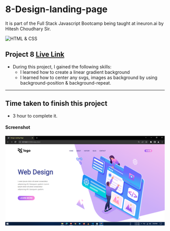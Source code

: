 # 8-Design-landing-page
It is part of the Full Stack Javascript Bootcamp being taught at ineuron.ai by Hitesh Choudhary Sir.

![HTML & CSS](https://img.shields.io/badge/Project1-HTML%26CSS-brightgreen)


## Project 8 [Live Link]()

-   During this project, I gained the following skills:
    -  I learned how to create a linear gradient background
    -  I learned how to center any svgs, images as background by using background-position & background-repeat. 
---

## Time taken to finish this project

-   3 hour to complete it.


#### Screenshot

![Webpage](./screenshot/1.PNG)
